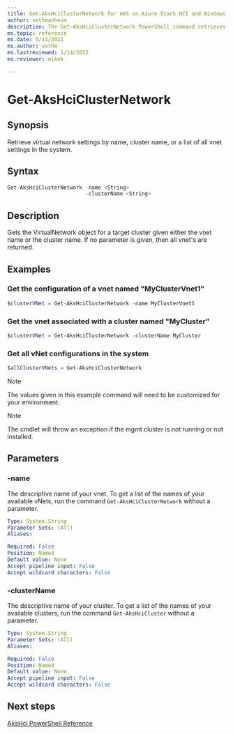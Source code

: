 ```yaml
---
title: Get-AksHciClusterNetwork for AKS on Azure Stack HCI and Windows Server
author: sethmanheim
description: The Get-AksHciClusterNetwork PowerShell command retrieves virtual network settings.
ms.topic: reference
ms.date: 5/11/2021
ms.author: sethm 
ms.lastreviewed: 1/14/2022
ms.reviewer: mikek

---
```


# Get-AksHciClusterNetwork

## Synopsis
Retrieve virtual network settings by name, cluster name, or a list of all vnet settings in the system.

## Syntax

```powershell
Get-AksHciClusterNetwork -name <String>
                         -clusterName <String>                    
```

## Description
Gets the VirtualNetwork object for a target cluster given either the vnet name or the cluster name. If no parameter is given, then all vnet's are returned.

## Examples

### Get the configuration of a vnet named "MyClusterVnet1"

```powershell
$clusterVNet = Get-AksHciClusterNetwork -name MyClusterVnet1
```

### Get the vnet associated with a cluster named "MyCluster"

```powershell
$clusterVNet = Get-AksHciClusterNetwork -clusterName MyCluster
```

### Get all vNet configurations in the system

```powershell
$allClusterVNets = Get-AksHciClusterNetwork
```

> [!NOTE]
> The values given in this example command will need to be customized for your environment.

> [!NOTE]
> The cmdlet will throw an exception if the mgmt cluster is not running or not installed.

## Parameters

### -name
The descriptive name of your vnet. To get a list of the names of your available vNets, run the command `Get-AksHciClusterNetwork` without a parameter.

```yaml
Type: System.String
Parameter Sets: (All)
Aliases:

Required: False
Position: Named
Default value: None
Accept pipeline input: False
Accept wildcard characters: False
```

### -clusterName
The descriptive name of your cluster. To get a list of the names of your available clusters, run the command `Get-AksHciCluster` without a parameter.

```yaml
Type: System.String
Parameter Sets: (All)
Aliases:

Required: False
Position: Named
Default value: None
Accept pipeline input: False
Accept wildcard characters: False
```
## Next steps

[AksHci PowerShell Reference](index.md)